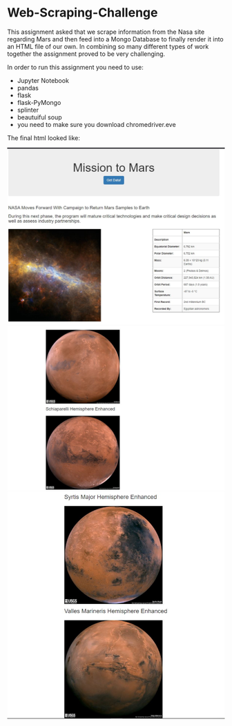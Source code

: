 # Web-Scraping-Challenge

This assignment asked that we scrape information from the Nasa site regarding Mars and then feed into a Mongo Database to finally render it into an HTML file of our own. In combining so many different types of work together the assignment proved to be very challenging.

In order to run this assignment you need to use:

- Jupyter Notebook
- pandas
- flask
- flask-PyMongo
- splinter
- beautuiful soup
- you need to make sure you download chromedriver.eve

The final html looked like:

![HTML_top](images/HTML_top.JPG)
![html_mid](images/html_mid.JPG)
![html_bottom](images/html_bottom.JPG)
